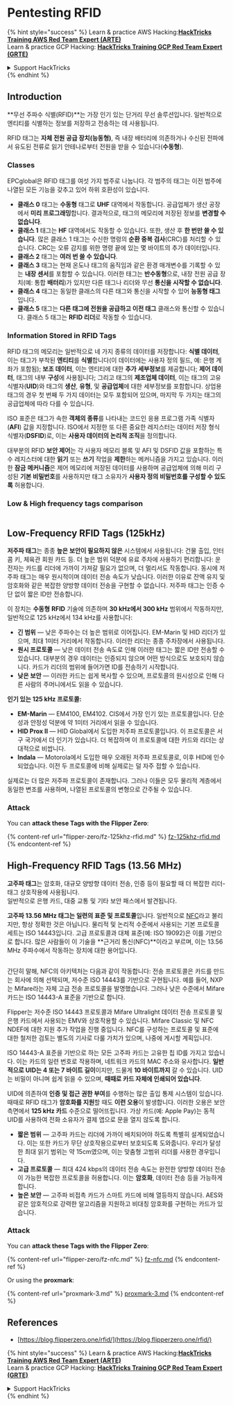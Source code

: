 # Pentesting RFID

{% hint style="success" %}
Learn & practice AWS Hacking:<img src="/.gitbook/assets/arte.png" alt="" data-size="line">[**HackTricks Training AWS Red Team Expert (ARTE)**](https://training.hacktricks.xyz/courses/arte)<img src="/.gitbook/assets/arte.png" alt="" data-size="line">\
Learn & practice GCP Hacking: <img src="/.gitbook/assets/grte.png" alt="" data-size="line">[**HackTricks Training GCP Red Team Expert (GRTE)**<img src="/.gitbook/assets/grte.png" alt="" data-size="line">](https://training.hacktricks.xyz/courses/grte)

<details>

<summary>Support HackTricks</summary>

* Check the [**subscription plans**](https://github.com/sponsors/carlospolop)!
* **Join the** 💬 [**Discord group**](https://discord.gg/hRep4RUj7f) or the [**telegram group**](https://t.me/peass) or **follow** us on **Twitter** 🐦 [**@hacktricks\_live**](https://twitter.com/hacktricks\_live)**.**
* **Share hacking tricks by submitting PRs to the** [**HackTricks**](https://github.com/carlospolop/hacktricks) and [**HackTricks Cloud**](https://github.com/carlospolop/hacktricks-cloud) github repos.

</details>
{% endhint %}

## Introduction

**무선 주파수 식별(RFID)**는 가장 인기 있는 단거리 무선 솔루션입니다. 일반적으로 엔티티를 식별하는 정보를 저장하고 전송하는 데 사용됩니다.

RFID 태그는 **자체 전원 공급 장치(능동형)**, 즉 내장 배터리에 의존하거나 수신된 전파에서 유도된 전류로 읽기 안테나로부터 전원을 받을 수 있습니다(**수동형**).

### Classes

EPCglobal은 RFID 태그를 여섯 가지 범주로 나눕니다. 각 범주의 태그는 이전 범주에 나열된 모든 기능을 갖추고 있어 하위 호환성이 있습니다.

* **클래스 0** 태그는 **수동형** 태그로 **UHF** 대역에서 작동합니다. 공급업체가 생산 공장에서 **미리 프로그래밍**합니다. 결과적으로, 태그의 메모리에 저장된 정보를 **변경할 수 없습니다**.
* **클래스 1** 태그는 **HF** 대역에서도 작동할 수 있습니다. 또한, 생산 후 **한 번만 쓸 수 있습니다**. 많은 클래스 1 태그는 수신한 명령의 **순환 중복 검사**(CRC)를 처리할 수 있습니다. CRC는 오류 감지를 위한 명령 끝에 있는 몇 바이트의 추가 데이터입니다.
* **클래스 2** 태그는 **여러 번 쓸 수 있습니다**.
* **클래스 3** 태그는 현재 온도나 태그의 움직임과 같은 환경 매개변수를 기록할 수 있는 **내장 센서**를 포함할 수 있습니다. 이러한 태그는 **반수동형**으로, 내장 전원 공급 장치(예: 통합 **배터리**)가 있지만 다른 태그나 리더와 무선 **통신을 시작할 수 없습니다**.
* **클래스 4** 태그는 동일한 클래스의 다른 태그와 통신을 시작할 수 있어 **능동형 태그**입니다.
* **클래스 5** 태그는 **다른 태그에 전원을 공급하고 이전 태그** 클래스와 통신할 수 있습니다. 클래스 5 태그는 **RFID 리더**로 작동할 수 있습니다.

### Information Stored in RFID Tags

RFID 태그의 메모리는 일반적으로 네 가지 종류의 데이터를 저장합니다: **식별 데이터**, 이는 태그가 부착된 **엔티티**를 **식별**합니다(이 데이터에는 사용자 정의 필드, 예: 은행 계좌가 포함됨); **보조 데이터**, 이는 엔티티에 대한 **추가** **세부정보**를 제공합니다; **제어 데이터**, 태그의 내부 **구성**에 사용됩니다; 그리고 태그의 **제조업체 데이터**, 이는 태그의 고유 식별자(**UID**)와 태그의 **생산**, **유형**, 및 **공급업체**에 대한 세부정보를 포함합니다. 상업용 태그의 경우 첫 번째 두 가지 데이터는 모두 포함되어 있으며, 마지막 두 가지는 태그의 공급업체에 따라 다를 수 있습니다.

ISO 표준은 태그가 속한 **객체의 종류**를 나타내는 코드인 응용 프로그램 가족 식별자(**AFI**) 값을 지정합니다. ISO에서 지정한 또 다른 중요한 레지스터는 데이터 저장 형식 식별자(**DSFID**)로, 이는 **사용자 데이터의 논리적 조직**을 정의합니다.

대부분의 RFID **보안 제어**는 각 사용자 메모리 블록 및 AFI 및 DSFID 값을 포함하는 특수 레지스터에 대한 **읽기** 또는 **쓰기** 작업을 **제한**하는 메커니즘을 가지고 있습니다. 이러한 **잠금** **메커니즘**은 제어 메모리에 저장된 데이터를 사용하며 공급업체에 의해 미리 구성된 **기본 비밀번호**를 사용하지만 태그 소유자가 **사용자 정의 비밀번호를 구성할 수 있도록** 허용합니다.

### Low & High frequency tags comparison

<figure><img src="../../.gitbook/assets/image (983).png" alt=""><figcaption></figcaption></figure>

## Low-Frequency RFID Tags (125kHz)

**저주파 태그**는 종종 **높은 보안이 필요하지 않은** 시스템에서 사용됩니다: 건물 출입, 인터콤 키, 체육관 회원 카드 등. 더 높은 범위 덕분에 유료 주차에 사용하기 편리합니다: 운전자는 카드를 리더에 가까이 가져갈 필요가 없으며, 더 멀리서도 작동합니다. 동시에 저주파 태그는 매우 원시적이며 데이터 전송 속도가 낮습니다. 이러한 이유로 잔액 유지 및 암호화와 같은 복잡한 양방향 데이터 전송을 구현할 수 없습니다. 저주파 태그는 인증 수단 없이 짧은 ID만 전송합니다.

이 장치는 **수동형** **RFID** 기술에 의존하며 **30 kHz에서 300 kHz** 범위에서 작동하지만, 일반적으로 125 kHz에서 134 kHz를 사용합니다:

* **긴 범위** — 낮은 주파수는 더 높은 범위로 이어집니다. EM-Marin 및 HID 리더가 있으며, 최대 1미터 거리에서 작동합니다. 이러한 리더는 종종 주차장에서 사용됩니다.
* **원시 프로토콜** — 낮은 데이터 전송 속도로 인해 이러한 태그는 짧은 ID만 전송할 수 있습니다. 대부분의 경우 데이터는 인증되지 않으며 어떤 방식으로도 보호되지 않습니다. 카드가 리더의 범위에 들어가면 ID를 전송하기 시작합니다.
* **낮은 보안** — 이러한 카드는 쉽게 복사할 수 있으며, 프로토콜의 원시성으로 인해 다른 사람의 주머니에서도 읽을 수 있습니다.

**인기 있는 125 kHz 프로토콜:**

* **EM-Marin** — EM4100, EM4102. CIS에서 가장 인기 있는 프로토콜입니다. 단순성과 안정성 덕분에 약 1미터 거리에서 읽을 수 있습니다.
* **HID Prox II** — HID Global에서 도입한 저주파 프로토콜입니다. 이 프로토콜은 서구 국가에서 더 인기가 있습니다. 더 복잡하며 이 프로토콜에 대한 카드와 리더는 상대적으로 비쌉니다.
* **Indala** — Motorola에서 도입한 매우 오래된 저주파 프로토콜로, 이후 HID에 인수되었습니다. 이전 두 프로토콜에 비해 실제로는 덜 자주 접할 수 있습니다.

실제로는 더 많은 저주파 프로토콜이 존재합니다. 그러나 이들은 모두 물리적 계층에서 동일한 변조를 사용하며, 나열된 프로토콜의 변형으로 간주될 수 있습니다.

### Attack

You can **attack these Tags with the Flipper Zero**:

{% content-ref url="flipper-zero/fz-125khz-rfid.md" %}
[fz-125khz-rfid.md](flipper-zero/fz-125khz-rfid.md)
{% endcontent-ref %}

## High-Frequency RFID Tags (13.56 MHz)

**고주파 태그**는 암호화, 대규모 양방향 데이터 전송, 인증 등이 필요할 때 더 복잡한 리더-태그 상호작용에 사용됩니다.\
일반적으로 은행 카드, 대중 교통 및 기타 보안 패스에서 발견됩니다.

**고주파 13.56 MHz 태그는 일련의 표준 및 프로토콜**입니다. 일반적으로 [NFC](https://nfc-forum.org/what-is-nfc/about-the-technology/)라고 불리지만, 항상 정확한 것은 아닙니다. 물리적 및 논리적 수준에서 사용되는 기본 프로토콜 세트는 ISO 14443입니다. 고급 프로토콜과 대체 표준(예: ISO 19092)은 이를 기반으로 합니다. 많은 사람들이 이 기술을 **근거리 통신(NFC)**이라고 부르며, 이는 13.56 MHz 주파수에서 작동하는 장치에 대한 용어입니다.

<figure><img src="../../.gitbook/assets/image (930).png" alt=""><figcaption></figcaption></figure>

간단히 말해, NFC의 아키텍처는 다음과 같이 작동합니다: 전송 프로토콜은 카드를 만드는 회사에 의해 선택되며, 저수준 ISO 14443를 기반으로 구현됩니다. 예를 들어, NXP는 Mifare라는 자체 고급 전송 프로토콜을 발명했습니다. 그러나 낮은 수준에서 Mifare 카드는 ISO 14443-A 표준을 기반으로 합니다.

Flipper는 저수준 ISO 14443 프로토콜과 Mifare Ultralight 데이터 전송 프로토콜 및 은행 카드에서 사용되는 EMV와 상호작용할 수 있습니다. Mifare Classic 및 NFC NDEF에 대한 지원 추가 작업을 진행 중입니다. NFC를 구성하는 프로토콜 및 표준에 대한 철저한 검토는 별도의 기사로 다룰 가치가 있으며, 나중에 게시할 계획입니다.

ISO 14443-A 표준을 기반으로 하는 모든 고주파 카드는 고유한 칩 ID를 가지고 있습니다. 이는 카드의 일련 번호로 작용하며, 네트워크 카드의 MAC 주소와 유사합니다. **일반적으로 UID는 4 또는 7 바이트 길이**이지만, 드물게 **10 바이트까지** 갈 수 있습니다. UID는 비밀이 아니며 쉽게 읽을 수 있으며, **때때로 카드 자체에 인쇄되어 있습니다**.

UID에 의존하여 **인증 및 접근 권한 부여**를 수행하는 많은 출입 통제 시스템이 있습니다. 때때로 RFID 태그가 **암호화를 지원**할 때도 **이런 오용**이 발생합니다. 이러한 오용은 보안 측면에서 **125 kHz 카드** 수준으로 떨어뜨립니다. 가상 카드(예: Apple Pay)는 동적 UID를 사용하여 전화 소유자가 결제 앱으로 문을 열지 않도록 합니다.

* **짧은 범위** — 고주파 카드는 리더에 가까이 배치되어야 하도록 특별히 설계되었습니다. 이는 또한 카드가 무단 상호작용으로부터 보호되도록 도와줍니다. 우리가 달성한 최대 읽기 범위는 약 15cm였으며, 이는 맞춤형 고범위 리더를 사용한 경우입니다.
* **고급 프로토콜** — 최대 424 kbps의 데이터 전송 속도는 완전한 양방향 데이터 전송이 가능한 복잡한 프로토콜을 허용합니다. 이는 **암호화**, 데이터 전송 등을 가능하게 합니다.
* **높은 보안** — 고주파 비접촉 카드가 스마트 카드에 비해 열등하지 않습니다. AES와 같은 암호적으로 강력한 알고리즘을 지원하고 비대칭 암호화를 구현하는 카드가 있습니다.

### Attack

You can **attack these Tags with the Flipper Zero**:

{% content-ref url="flipper-zero/fz-nfc.md" %}
[fz-nfc.md](flipper-zero/fz-nfc.md)
{% endcontent-ref %}

Or using the **proxmark**:

{% content-ref url="proxmark-3.md" %}
[proxmark-3.md](proxmark-3.md)
{% endcontent-ref %}

## References

* [https://blog.flipperzero.one/rfid/](https://blog.flipperzero.one/rfid/)

{% hint style="success" %}
Learn & practice AWS Hacking:<img src="/.gitbook/assets/arte.png" alt="" data-size="line">[**HackTricks Training AWS Red Team Expert (ARTE)**](https://training.hacktricks.xyz/courses/arte)<img src="/.gitbook/assets/arte.png" alt="" data-size="line">\
Learn & practice GCP Hacking: <img src="/.gitbook/assets/grte.png" alt="" data-size="line">[**HackTricks Training GCP Red Team Expert (GRTE)**<img src="/.gitbook/assets/grte.png" alt="" data-size="line">](https://training.hacktricks.xyz/courses/grte)

<details>

<summary>Support HackTricks</summary>

* Check the [**subscription plans**](https://github.com/sponsors/carlospolop)!
* **Join the** 💬 [**Discord group**](https://discord.gg/hRep4RUj7f) or the [**telegram group**](https://t.me/peass) or **follow** us on **Twitter** 🐦 [**@hacktricks\_live**](https://twitter.com/hacktricks\_live)**.**
* **Share hacking tricks by submitting PRs to the** [**HackTricks**](https://github.com/carlospolop/hacktricks) and [**HackTricks Cloud**](https://github.com/carlospolop/hacktricks-cloud) github repos.

</details>
{% endhint %}
